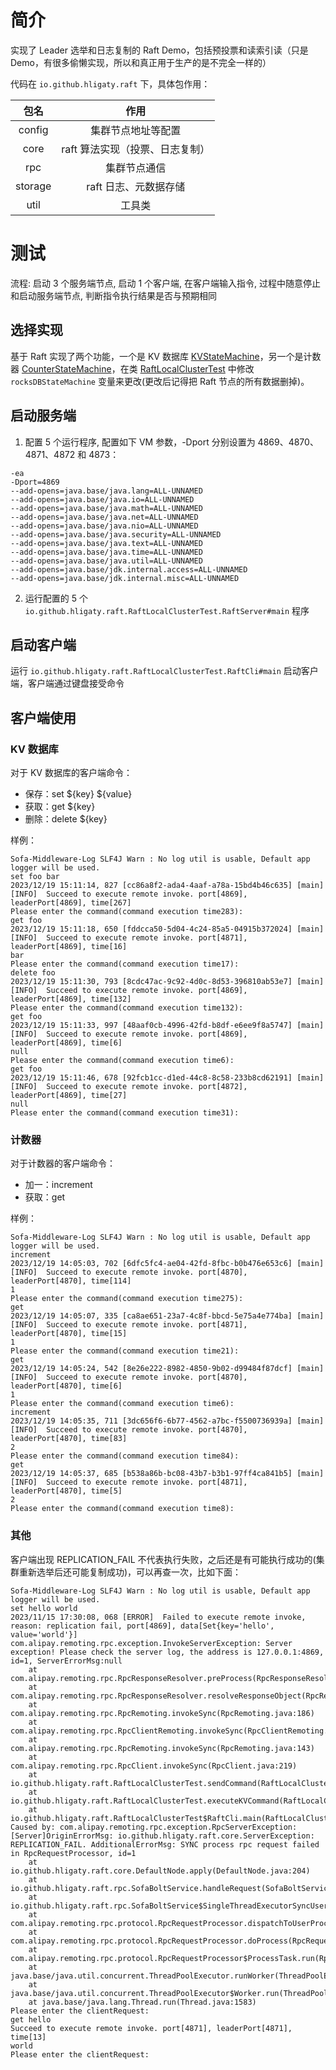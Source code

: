 # 简介

实现了 Leader 选举和日志复制的 Raft Demo，包括预投票和读索引读（只是 Demo，有很多偷懒实现，所以和真正用于生产的是不完全一样的）

代码在 `io.github.hligaty.raft` 下，具体包作用：

|  包名   |              作用               |
| :-----: | :-----------------------------: |
| config  |       集群节点地址等配置        |
|  core   | raft 算法实现（投票、日志复制） |
|   rpc   |          集群节点通信           |
| storage |      raft 日志、元数据存储      |
|  util   |             工具类              |

# 测试

流程: 启动 3 个服务端节点, 启动 1 个客户端, 在客户端输入指令, 过程中随意停止和启动服务端节点, 判断指令执行结果是否与预期相同

## 选择实现

基于 Raft 实现了两个功能，一个是 KV 数据库 [KVStateMachine](KVStateMachine.java)，另一个是计数器 [CounterStateMachine](CounterStateMachine.java)，在类  [RaftLocalClusterTest](RaftLocalClusterTest.java) 中修改 `rocksDBStateMachine` 变量来更改(更改后记得把 Raft 节点的所有数据删掉)。

## 启动服务端

1. 配置 5 个运行程序, 配置如下 VM 参数，-Dport 分别设置为 4869、4870、4871、4872 和 4873：

```
-ea
-Dport=4869
--add-opens=java.base/java.lang=ALL-UNNAMED
--add-opens=java.base/java.io=ALL-UNNAMED
--add-opens=java.base/java.math=ALL-UNNAMED
--add-opens=java.base/java.net=ALL-UNNAMED
--add-opens=java.base/java.nio=ALL-UNNAMED
--add-opens=java.base/java.security=ALL-UNNAMED
--add-opens=java.base/java.text=ALL-UNNAMED
--add-opens=java.base/java.time=ALL-UNNAMED
--add-opens=java.base/java.util=ALL-UNNAMED
--add-opens=java.base/jdk.internal.access=ALL-UNNAMED
--add-opens=java.base/jdk.internal.misc=ALL-UNNAMED
```

2. 运行配置的 5 个 `io.github.hligaty.raft.RaftLocalClusterTest.RaftServer#main` 程序

## 启动客户端

运行 `io.github.hligaty.raft.RaftLocalClusterTest.RaftCli#main` 启动客户端，客户端通过键盘接受命令

## 客户端使用

### KV 数据库

对于 KV 数据库的客户端命令：

- 保存：set ${key} ${value}
- 获取：get ${key}
- 删除：delete ${key}

样例：

```
Sofa-Middleware-Log SLF4J Warn : No log util is usable, Default app logger will be used.
set foo bar
2023/12/19 15:11:14, 827 [cc86a8f2-ada4-4aaf-a78a-15bd4b46c635] [main] [INFO]  Succeed to execute remote invoke. port[4869], leaderPort[4869], time[267]
Please enter the command(command execution time283):
get foo
2023/12/19 15:11:18, 650 [fddcca50-5d04-4c24-85a5-04915b372024] [main] [INFO]  Succeed to execute remote invoke. port[4871], leaderPort[4869], time[16]
bar
Please enter the command(command execution time17):
delete foo
2023/12/19 15:11:30, 793 [8cdc47ac-9c92-4d0c-8d53-396810ab53e7] [main] [INFO]  Succeed to execute remote invoke. port[4869], leaderPort[4869], time[132]
Please enter the command(command execution time132):
get foo
2023/12/19 15:11:33, 997 [48aaf0cb-4996-42fd-b8df-e6ee9f8a5747] [main] [INFO]  Succeed to execute remote invoke. port[4869], leaderPort[4869], time[6]
null
Please enter the command(command execution time6):
get foo
2023/12/19 15:11:46, 678 [92fcb1cc-d1ed-44c8-8c58-233b8cd62191] [main] [INFO]  Succeed to execute remote invoke. port[4872], leaderPort[4869], time[27]
null
Please enter the command(command execution time31):
```

### 计数器

对于计数器的客户端命令：

- 加一：increment
- 获取：get

样例：

```
Sofa-Middleware-Log SLF4J Warn : No log util is usable, Default app logger will be used.
increment
2023/12/19 14:05:03, 702 [6dfc5fc4-ae04-42fd-8fbc-b0b476e653c6] [main] [INFO]  Succeed to execute remote invoke. port[4870], leaderPort[4870], time[114]
1
Please enter the command(command execution time275):
get
2023/12/19 14:05:07, 335 [ca8ae651-23a7-4c8f-bbcd-5e75a4e774ba] [main] [INFO]  Succeed to execute remote invoke. port[4871], leaderPort[4870], time[15]
1
Please enter the command(command execution time21):
get
2023/12/19 14:05:24, 542 [8e26e222-8982-4850-9b02-d99484f87dcf] [main] [INFO]  Succeed to execute remote invoke. port[4870], leaderPort[4870], time[6]
1
Please enter the command(command execution time6):
increment
2023/12/19 14:05:35, 711 [3dc656f6-6b77-4562-a7bc-f5500736939a] [main] [INFO]  Succeed to execute remote invoke. port[4870], leaderPort[4870], time[83]
2
Please enter the command(command execution time84):
get
2023/12/19 14:05:37, 685 [b538a86b-bc08-43b7-b3b1-97ff4ca841b5] [main] [INFO]  Succeed to execute remote invoke. port[4871], leaderPort[4870], time[5]
2
Please enter the command(command execution time8):
```

### 其他

客户端出现 REPLICATION_FAIL 不代表执行失败，之后还是有可能执行成功的(集群重新选举后还可能复制成功)，可以再查一次，比如下面：

```
Sofa-Middleware-Log SLF4J Warn : No log util is usable, Default app logger will be used.
set hello world
2023/11/15 17:30:08, 068 [ERROR]  Failed to execute remote invoke, reason: replication fail, port[4869], data[Set{key='hello', value='world'}]
com.alipay.remoting.rpc.exception.InvokeServerException: Server exception! Please check the server log, the address is 127.0.0.1:4869, id=1, ServerErrorMsg:null
	at com.alipay.remoting.rpc.RpcResponseResolver.preProcess(RpcResponseResolver.java:124)
	at com.alipay.remoting.rpc.RpcResponseResolver.resolveResponseObject(RpcResponseResolver.java:54)
	at com.alipay.remoting.rpc.RpcRemoting.invokeSync(RpcRemoting.java:186)
	at com.alipay.remoting.rpc.RpcClientRemoting.invokeSync(RpcClientRemoting.java:72)
	at com.alipay.remoting.rpc.RpcRemoting.invokeSync(RpcRemoting.java:143)
	at com.alipay.remoting.rpc.RpcClient.invokeSync(RpcClient.java:219)
	at io.github.hligaty.raft.RaftLocalClusterTest.sendCommand(RaftLocalClusterTest.java:167)
	at io.github.hligaty.raft.RaftLocalClusterTest.executeKVCommand(RaftLocalClusterTest.java:115)
	at io.github.hligaty.raft.RaftLocalClusterTest$RaftCli.main(RaftLocalClusterTest.java:67)
Caused by: com.alipay.remoting.rpc.exception.RpcServerException: [Server]OriginErrorMsg: io.github.hligaty.raft.core.ServerException: REPLICATION_FAIL. AdditionalErrorMsg: SYNC process rpc request failed in RpcRequestProcessor, id=1
	at io.github.hligaty.raft.core.DefaultNode.apply(DefaultNode.java:204)
	at io.github.hligaty.raft.rpc.SofaBoltService.handleRequest(SofaBoltService.java:64)
	at io.github.hligaty.raft.rpc.SofaBoltService$SingleThreadExecutorSyncUserProcessor.handleRequest(SofaBoltService.java:104)
	at com.alipay.remoting.rpc.protocol.RpcRequestProcessor.dispatchToUserProcessor(RpcRequestProcessor.java:252)
	at com.alipay.remoting.rpc.protocol.RpcRequestProcessor.doProcess(RpcRequestProcessor.java:146)
	at com.alipay.remoting.rpc.protocol.RpcRequestProcessor$ProcessTask.run(RpcRequestProcessor.java:393)
	at java.base/java.util.concurrent.ThreadPoolExecutor.runWorker(ThreadPoolExecutor.java:1144)
	at java.base/java.util.concurrent.ThreadPoolExecutor$Worker.run(ThreadPoolExecutor.java:642)
	at java.base/java.lang.Thread.run(Thread.java:1583)
Please enter the clientRequest:
get hello
Succeed to execute remote invoke. port[4871], leaderPort[4871], time[13]
world
Please enter the clientRequest:
```

